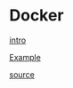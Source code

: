 # Docker

[intro](https://github.com/Zandrr/docker_intro/blob/master/intro.md)



[Example](https://github.com/Zandrr/docker_intro/blob/master/Docker.md)


[source](https://github.com/Zandrr/docker_intro/tree/master/nodejs)